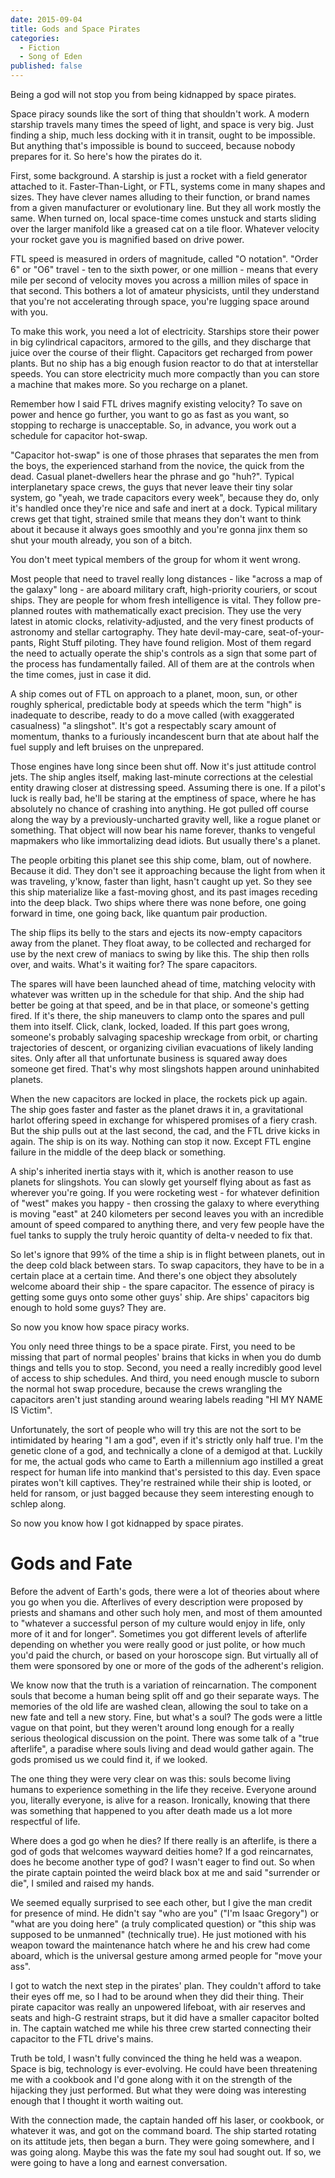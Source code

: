 ```yaml
---
date: 2015-09-04
title: Gods and Space Pirates
categories:
  - Fiction
  - Song of Eden
published: false
---
```


Being a god will not stop you from being kidnapped by space pirates.

Space piracy sounds like the sort of thing that shouldn't work. A modern starship travels many times the speed of light, and space is very big. Just finding a ship, much less docking with it in transit, ought to be impossible. But anything that's impossible is bound to succeed, because nobody prepares for it. So here's how the pirates do it.

First, some background. A starship is just a rocket with a field generator attached to it. Faster-Than-Light, or FTL, systems come in many shapes and sizes. They have clever names alluding to their function, or brand names from a given manufacturer or evolutionary line. But they all work mostly the same. When turned on, local space-time comes unstuck and starts sliding over the larger manifold like a greased cat on a tile floor. Whatever velocity your rocket gave you is magnified based on drive power.

FTL speed is measured in orders of magnitude, called "O notation". "Order 6" or "O6" travel - ten to the sixth power, or one million - means that every mile per second of velocity moves you across a million miles of space in that second. This bothers a lot of amateur physicists, until they understand that you're not accelerating through space, you're lugging space around with you.

To make this work, you need a lot of electricity. Starships store their power in big cylindrical capacitors, armored to the gills, and they discharge that juice over the course of their flight. Capacitors get recharged from power plants. But no ship has a big enough fusion reactor to do that at interstellar speeds. You can store electricity much more compactly than you can store a machine that makes more. So you recharge on a planet.

Remember how I said FTL drives magnify existing velocity? To save on power and hence go further, you want to go as fast as you want, so stopping to recharge is unacceptable. So, in advance, you work out a schedule for capacitor hot-swap.

"Capacitor hot-swap" is one of those phrases that separates the men from the boys, the experienced starhand from the novice, the quick from the dead. Casual planet-dwellers hear the phrase and go "huh?". Typical interplanetary space crews, the guys that never leave their tiny solar system, go "yeah, we trade capacitors every week", because they do, only it's handled once they're nice and safe and inert at a dock. Typical military crews get that tight, strained smile that means they don't want to think about it because it always goes smoothly and you're gonna jinx them so shut your mouth already, you son of a bitch.

You don't meet typical members of the group for whom it went wrong.

Most people that need to travel really long distances - like "across a map of the galaxy" long - are aboard military craft, high-priority couriers, or scout ships. They are people for whom fresh intelligence is vital. They follow pre-planned routes with mathematically exact precision. They use the very latest in atomic clocks, relativity-adjusted, and the very finest products of astronomy and stellar cartography. They hate devil-may-care, seat-of-your-pants, Right Stuff piloting. They have found religion. Most of them regard the need to actually operate the ship's controls as a sign that some part of the process has fundamentally failed. All of them are at the controls when the time comes, just in case it did.

A ship comes out of FTL on approach to a planet, moon, sun, or other roughly spherical, predictable body at speeds which the term "high" is inadequate to describe, ready to do a move called (with exaggerated casualness) "a slingshot". It's got a respectably scary amount of momentum, thanks to a furiously incandescent burn that ate about half the fuel supply and left bruises on the unprepared.

Those engines have long since been shut off. Now it's just attitude control jets. The ship angles itself, making last-minute corrections at the celestial entity drawing closer at distressing speed. Assuming there is one. If a pilot's luck is really bad, he'll be staring at the emptiness of space, where he has absolutely no chance of crashing into anything. He got pulled off course along the way by a previously-uncharted gravity well, like a rogue planet or something. That object will now bear his name forever, thanks to vengeful mapmakers who like immortalizing dead idiots. But usually there's a planet.

The people orbiting this planet see this ship come, blam, out of nowhere. Because it did. They don't see it approaching because the light from when it was traveling, y'know, faster than light, hasn't caught up yet. So they see this ship materialize like a fast-moving ghost, and its past images receding into the deep black. Two ships where there was none before, one going forward in time, one going back, like quantum pair production.

The ship flips its belly to the stars and ejects its now-empty capacitors away from the planet. They float away, to be collected and recharged for use by the next crew of maniacs to swing by like this. The ship then rolls over, and waits. What's it waiting for? The spare capacitors.

The spares will have been launched ahead of time, matching velocity with whatever was written up in the schedule for that ship. And the ship had better be going at that speed, and be in that place, or someone's getting fired. If it's there, the ship maneuvers to clamp onto the spares and pull them into itself. Click, clank, locked, loaded. If this part goes wrong, someone's probably salvaging spaceship wreckage from orbit, or charting trajectories of descent, or organizing civilian evacuations of likely landing sites. Only after all that unfortunate business is squared away does someone get fired. That's why most slingshots happen around uninhabited planets.

When the new capacitors are locked in place, the rockets pick up again. The ship goes faster and faster as the planet draws it in, a gravitational harlot offering speed in exchange for whispered promises of a fiery crash. But the ship pulls out at the last second, the cad, and the FTL drive kicks in again. The ship is on its way. Nothing can stop it now. Except FTL engine failure in the middle of the deep black or something.

A ship's inherited inertia stays with it, which is another reason to use planets for slingshots. You can slowly get yourself flying about as fast as wherever you're going. If you were rocketing west - for whatever definition of "west" makes you happy - then crossing the galaxy to where everything is moving "east" at 240 kilometers per second leaves you with an incredible amount of speed compared to anything there, and very few people have the fuel tanks to supply the truly heroic quantity of delta-v needed to fix that.

So let's ignore that 99% of the time a ship is in flight between planets, out in the deep cold black between stars. To swap capacitors, they have to be in a certain place at a certain time. And there's one object they absolutely welcome aboard their ship - the spare capacitor. The essence of piracy is getting some guys onto some other guys' ship. Are ships' capacitors big enough to hold some guys? They are.

So now you know how space piracy works.

You only need three things to be a space pirate. First, you need to be missing that part of normal peoples' brains that kicks in when you do dumb things and tells you to stop. Second, you need a really incredibly good level of access to ship schedules. And third, you need enough muscle to suborn the normal hot swap procedure, because the crews wrangling the capacitors aren't just standing around wearing labels reading "HI MY NAME IS Victim".

Unfortunately, the sort of people who will try this are not the sort to be intimidated by hearing "I am a god", even if it's strictly only half true. I'm the genetic clone of a god, and technically a clone of a demigod at that. Luckily for me, the actual gods who came to Earth a millennium ago instilled a great respect for human life into mankind that's persisted to this day. Even space pirates won't kill captives. They're restrained while their ship is looted, or held for ransom, or just bagged because they seem interesting enough to schlep along.

So now you know how I got kidnapped by space pirates.

# Gods and Fate 

Before the advent of Earth's gods, there were a lot of theories about where you go when you die. Afterlives of every description were proposed by priests and shamans and other such holy men, and most of them amounted to "whatever a successful person of my culture would enjoy in life, only more of it and for longer". Sometimes you got different levels of afterlife depending on whether you were really good or just polite, or how much you'd paid the church, or based on your horoscope sign. But virtually all of them were sponsored by one or more of the gods of the adherent's religion.

We know now that the truth is a variation of reincarnation. The component souls that become a human being split off and go their separate ways. The memories of the old life are washed clean, allowing the soul to take on a new fate and tell a new story. Fine, but what's a soul? The gods were a little vague on that point, but they weren't around long enough for a really serious theological discussion on the point. There was some talk of a "true afterlife", a paradise where souls living and dead would gather again. The gods promised us we could find it, if we looked.

The one thing they were very clear on was this: souls become living humans to experience something in the life they receive. Everyone around you, literally everyone, is alive for a reason. Ironically, knowing that there was something that happened to you after death made us a lot more respectful of life.

Where does a god go when he dies? If there really is an afterlife, is there a god of gods that welcomes wayward deities home? If a god reincarnates, does he become another type of god? I wasn't eager to find out. So when the pirate captain pointed the weird black box at me and said "surrender or die", I smiled and raised my hands.

We seemed equally surprised to see each other, but I give the man credit for presence of mind. He didn't say "who are you" ("I'm Isaac Gregory") or "what are you doing here" (a truly complicated question) or "this ship was supposed to be unmanned" (technically true). He just motioned with his weapon toward the maintenance hatch where he and his crew had come aboard, which is the universal gesture among armed people for "move your ass".

I got to watch the next step in the pirates' plan. They couldn't afford to take their eyes off me, so I had to be around when they did their thing. Their pirate capacitor was really an unpowered lifeboat, with air reserves and seats and high-G restraint straps, but it did have a smaller capacitor bolted in. The captain watched me while his three crew started connecting their capacitor to the FTL drive's mains.

Truth be told, I wasn't fully convinced the thing he held was a weapon. Space is big, technology is ever-evolving. He could have been threatening me with a cookbook and I'd gone along with it on the strength of the hijacking they just performed. But what they were doing was interesting enough that I thought it worth waiting out.

With the connection made, the captain handed off his laser, or cookbook, or whatever it was, and got on the command board. The ship started rotating on its attitude jets, then began a burn. They were going somewhere, and I was going along. Maybe this was the fate my soul had sought out. If so, we were going to have a long and earnest conversation.
